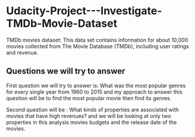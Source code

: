 # Udacity-Project---Investigate-TMDb-Movie-Dataset
TMDb movies dataset: This data set contains information for about 10,000 movies collected from The Movie Database (TMDb), including user ratings and revenue.

## Questions we will try to answer
First question we will try to answer is: What was the most popular genres for every single year from 1960 to 2015 and my approach to answer this question will be to find the most popular movie then find its genres.

Second question will be : What kinds of properties are associated with movies that have high revenues? and we will be looking at only two properties in this analysis movies budgets and the release date of the movies.
